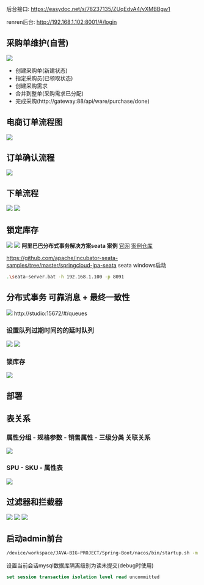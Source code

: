 后台接口: https://easydoc.net/s/78237135/ZUqEdvA4/vXMBBgw1

renren后台: http://192.168.1.102:8001/#/login
## 采购单维护(自营)

![](https://pic.vbean.eu.org/images/2024/03/5723fba21f9899e54f87b0b771fdbacf.png)
- 创建采购单(新建状态)
- 指定采购员(已领取状态)
- 创建采购需求
- 合并到整单(采购需求已分配)
- 完成采购(http://gateway:88/api/ware/purchase/done)
## 电商订单流程图
![](https://pic.vbean.eu.org/images/2024/03/761f40b5c8e20b5537258c8bf4f9f1e7.png)
## 订单确认流程
![](https://pic.vbean.eu.org/images/2024/03/4bc66ba628e03cb133dbc4319a9a42c7.png)
## 下单流程
![](https://pic.vbean.eu.org/images/2024/03/820bac24ce324d6854baf051ea5b6eec.png)
![](https://pic.vbean.eu.org/images/2024/03/048616d81517422648b2e0d16991fe33.png)
## 锁定库存
![](https://pic.vbean.eu.org/images/2024/03/0117d82972c13ee949e2713a1899cea2.png)
![](https://pic.vbean.eu.org/images/2024/03/da75a217d723d32c820a596f9f17b09c.png)
**阿里巴巴分布式事务解决方案seata 案例**
[官网](https://seata.apache.org/zh-cn/docs/overview/what-is-seata)
[案例仓库](https://github.com/apache/incubator-seata-samples)

https://github.com/apache/incubator-seata-samples/tree/master/springcloud-jpa-seata
seata windows启动
```bash 
.\seata-server.bat -h 192.168.1.100 -p 8091
```
## 分布式事务 可靠消息 + 最终一致性
![](https://pic.vbean.eu.org/images/2024/03/e28229c7a45755b0591e5a1412f9a880.jpg)
http://studio:15672/#/queues
### 设置队列过期时间的的延时队列
![](https://pic.vbean.eu.org/images/2024/03/97806109b4b4c726a0a2d8e7cadcdefe.png)
![](https://pic.vbean.eu.org/images/2024/03/1028d25862be6b18eef53c0599cd205c.png)
### 锁库存
![](https://pic.vbean.eu.org/images/2024/03/3b93374f774863bcf6566bffd3634b31.png)
## 部署

## 表关系
### 属性分组 - 规格参数 - 销售属性 - 三级分类 关联关系
![](https://pic.vbean.eu.org/images/2023/10/3564a3065019e53b48fc943035922102.png)

### SPU - SKU - 属性表
![](https://pic.vbean.eu.org/images/2023/10/c32674002176f6d7be2a0ef5d18ed092.png)

## 过滤器和拦截器
![](https://pic.vbean.eu.org/images/2024/02/0c30d628ba935145481e36a2ee3188cc.png)
![](https://pic.vbean.eu.org/images/2024/02/f9810c54584b9e58297a55713ab61c71.png)
![](https://pic.vbean.eu.org/images/2024/02/11cce15a0bbb6b4c17bd2a90ef2865fd.png)

## 启动admin前台
```bash
/device/workspace/JAVA-BIG-PROJECT/Spring-Boot/nacos/bin/startup.sh -m standalone
```
设置当前会话mysql数据库隔离级别为读未提交(debug时使用)
```sql
set session transaction isolation level read uncommitted 
```
